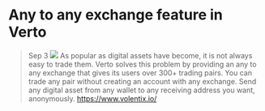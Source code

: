# Any to any exchange feature in Verto
> Sep 3
![](https://miro.medium.com/max/700/1*JEY78Jo6QWtpEuxhfdjN8g.jpeg)
As popular as digital assets have become, it is not always easy to trade them.
Verto solves this problem by providing an any to any exchange that gives its users over 300+ trading pairs.
You can trade any pair without creating an account with any exchange. Send any digital asset from any wallet to any receiving address you want, anonymously.
https://www.volentix.io/
